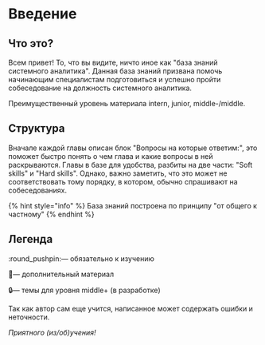 # Введение

## Что это?

Всем привет! То, что вы видите, ничто иное как "база знаний системного аналитика". Данная база знаний призвана помочь начинающим специалистам подготовиться и успешно пройти собеседование на должность системного аналитика.&#x20;

Преимущественный уровень материала intern, junior, middle-/middle.

## Структура

Вначале каждой главы описан блок "Вопросы на которые ответим:", это поможет быстро понять о чем глава и какие вопросы в ней раскрываются.  Главы в базе для удобства, разбиты на две части: "Soft skills" и "Hard skills". Однако, важно заметить, что это может не соответствовать тому порядку, в котором, обычно спрашивают на собеседованиях.&#x20;

{% hint style="info" %}
База знаний построена по принципу "от общего к частному"
{% endhint %}

## Легенда

:round\_pushpin:— обязательно к изучению

:paperclip:— дополнительный материал&#x20;

:lock:— темы для уровня middle+ (в разработке)







Так как автор сам еще учится, написанное может содержать ошибки и неточности.

_Приятного (из/об)учения!_
